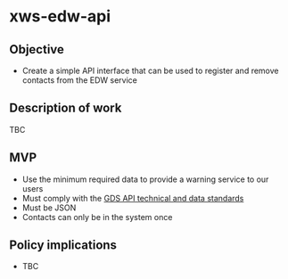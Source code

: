 # xws-edw-api

## Objective
* Create a simple API interface that can be used to register and remove contacts from the EDW service

## Description of work

TBC

## MVP

* Use the minimum required data to provide a warning service to our users
* Must comply with the [GDS API technical and data standards](https://www.gov.uk/guidance/gds-api-technical-and-data-standards)
* Must be JSON
* Contacts can only be in the system once

## Policy implications

* TBC